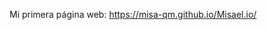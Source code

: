 
Mi primera página web: <a href="https://misa-qm.github.io/Misael.io/"> https://misa-qm.github.io/Misael.io/ </a>
